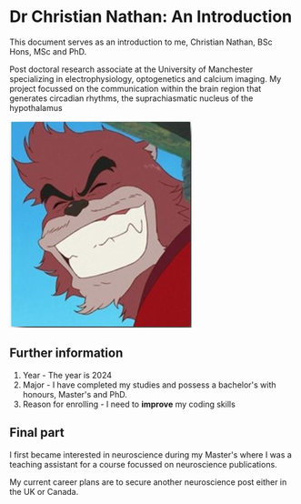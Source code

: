 # Dr Christian Nathan: An Introduction 

This document serves as an introduction to me, Christian Nathan, BSc Hons, MSc and PhD.

Post doctoral research associate at the University of Manchester specializing in electrophysiology, optogenetics and calcium imaging. My project focussed on the communication within the brain region that generates circadian rhythms, the suprachiasmatic nucleus of the hypothalamus

![alt text][def]

[def]: Kumatetsu.jpg

## Further information

1. Year - The year is 2024
2. Major - I have completed my studies and possess a bachelor's with honours, Master's and PhD.
3. Reason for enrolling - I need to **improve** my coding skills

## Final part

I first became interested in neuroscience during my Master's where I was a teaching assistant for a course focussed on neuroscience publications.

My current career plans are to secure another neuroscience post either in the UK or Canada.
